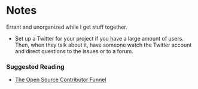 # Notes

Errant and unorganized while I get stuff together.

- Set up a Twitter for your project if you have a large amount of users. Then, when they talk about it, have someone watch the Twitter account and direct questions to the issues or to a forum. 

### Suggested Reading

- [The Open Source Contributor Funnel](https://mikemcquaid.com/2018/08/14/the-open-source-contributor-funnel-why-people-dont-contribute-to-your-open-source-project/)

